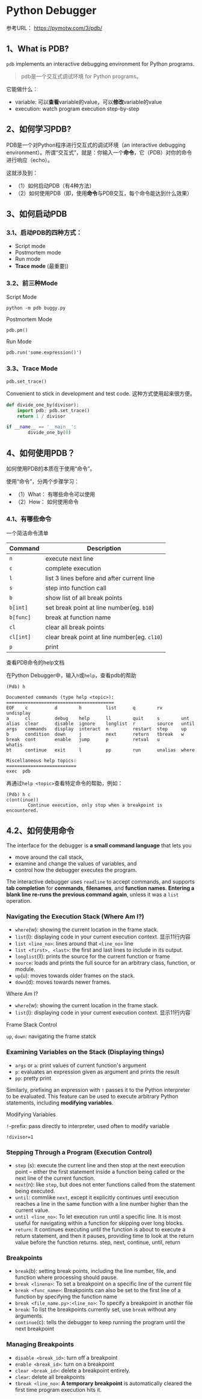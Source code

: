# Python Debugger

参考URL： https://pymotw.com/3/pdb/

## 1、What is PDB?

`pdb` implements an interactive debugging environment for Python programs.

> pdb是一个交互式调试环境 for Python programs。

它能做什么：

- variable: 可以**查看**variable的value，可以**修改**variable的value
- execution: watch program execution step-by-step

## 2、如何学习PDB?

PDB是一个对Python程序进行交互式的调试环境（an interactive debugging environment）。所谓“交互式”，就是：你输入一个**命令**，它（PDB）对你的命令进行响应（echo）。

这就涉及到：

- （1）如何启动PDB（有4种方法）
- （2）如何使用PDB（即，使用**命令**与PDB交互，每个命令能达到什么效果）


## 3、如何启动PDB

### 3.1、启动PDB的四种方式：

- Script mode
- Postmortem mode
- Run mode
- **Trace mode** (最重要))

### 3.2、前三种Mode

Script Mode

```
python -m pdb buggy.py
```

Postmortem Mode

```
pdb.pm()
```

Run Mode

```
pdb.run('some.expression()')
```

### 3.3、Trace Mode

```
pdb.set_trace()
```

Convenient to stick in development and test code. 这种方式使用起来很方便。


```python
def divide_one_by(divisor):
    import pdb; pdb.set_trace()
    return 1 / divisor

if __name__ == '__main__':
        divide_one_by(0)
```


## 4、如何使用PDB？

如何使用PDB的本质在于使用“命令”。

使用“命令”，分两个步骤学习：

- （1）What： 有哪些命令可以使用
- （2）How：  如何使用命令

### 4.1、有哪些命令

一个简洁命令清单

| Command   | Description                                  |
| --------- | -------------------------------------------- |
| `n`       | execute next line                            |
| `c`       | complete execution                           |
| `l`       | list 3 lines before and after current line   |
| `s`       | step into function call                      |
| `b`       | show list of all break points                |
| `b[int]`  | set break point at line number(eg. `b10`)    |
| `b[func]` | break at function name                       |
| `cl`      | clear all break points                       |
| `cl[int]` | clear break point at line number(eg. `cl10`) |
| `p`       | print                                        |


查看PDB命令的help文档

在Python Debugger中，输入`h`或`help`，查看pdb的帮助

```
(Pdb) h

Documented commands (type help <topic>):
========================================
EOF    c          d        h         list      q        rv       undisplay
a      cl         debug    help      ll        quit     s        unt      
alias  clear      disable  ignore    longlist  r        source   until    
args   commands   display  interact  n         restart  step     up       
b      condition  down     j         next      return   tbreak   w        
break  cont       enable   jump      p         retval   u        whatis   
bt     continue   exit     l         pp        run      unalias  where    

Miscellaneous help topics:
==========================
exec  pdb

```

再通过`help <topic>`查看特定命令的帮助，例如：

```
(Pdb) h c
c(ont(inue))
        Continue execution, only stop when a breakpoint is encountered.
```

## 4.2、如何使用命令

The interface for the debugger is **a small command language** that lets you 

- move around the call stack, 
- examine and change the values of variables, and 
- control how the debugger executes the program. 

The interactive debugger uses `readline` to accept commands, and supports **tab completion** for **commands**, **filenames**, and **function names**. **Entering a blank line re-runs the previous command again**, unless it was a `list` operation.

### Navigating the Execution Stack (Where Am I?)

- `where`(w): showing the current location in the frame stack.
- `list`(l): displaying code in your current execution context. 显示11行内容
- `list <line_no>`: lines around that `<line_no>` line
- `list <first>, <last>`: the first and last lines to include in its output.
- `longlist`(ll): prints the source for the current function or frame
- `source`:  loads and prints the full source for an arbitrary class, function, or module.
- `up`(u): moves towards older frames on the stack. 
- `down`(d): moves towards newer frames.

Where Am I?

- `where`(w): showing the current location in the frame stack.
- `list`(l): displaying code in your current execution context. 显示11行内容

Frame Stack Control

`up`, `down`: navigating the frame statck

### Examining Variables on the Stack (Displaying things)

- `args` or `a`: print values of current function's argument
- `p`: evaluates an expression given as argument and prints the result
- `pp`: pretty print

Similarly, prefixing an expression with `!` passes it to the Python interpreter to be evaluated. This feature can be used to execute arbitrary Python statements, including **modifying variables**. 

Modifying Variables

`!`-prefix: pass directly to interpreter, used often to modify variable

```
!divisor=1
```

### Stepping Through a Program (Execution Control)

- `step` (s): execute the current line and then stop at the next execution point – either the first statement inside a function being called or the next line of the current function.
- `next`(n): like `step`, but does not enter functions called from the statement being executed. 
- `until`: commlike `next`, except it explicitly continues until execution reaches a line in the same function with a line number higher than the current value. 
- `until <line_no>`: To let execution run until a specific line. It is most useful for navigating within a function for skipping over long blocks.
- `return`: It continues executing until the function is about to execute a return statement, and then it pauses, providing time to look at the return value before the function returns.
step, next, continue, until, return



### Breakpoints

- `break`(b): setting break points, including the line number, file, and function where processing should pause.
- `break <lineno>`: To set a breakpoint on a specific line of the current file
- `break <func_name>`: Breakpoints can also be set to the first line of a function by specifying the function name
- `break <file_name.py>:<line_no>`: To specify a breakpoint in another file
- `break`: To list the breakpoints currently set, use `break` without any arguments. 
- `continue`(c): tells the debugger to keep running the program until the next breakpoint

### Managing Breakpoints

- `disable <break_id>`: turn off a breakpoint
- `enable <break_id>`: turn on a breakpoint
- `clear <break_id>`: delete a breakpoint entirely.
- `clear`: delete all breakpoints
- `tbreak <line_no>`: **A temporary breakpoint** is automatically cleared the first time program execution hits it. 

